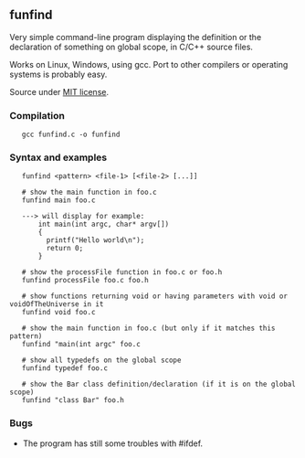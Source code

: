 ## funfind
Very simple command-line program displaying the definition or the declaration of something on global scope, in C/C++ source files.

Works on Linux, Windows, using gcc. Port to other compilers or operating systems is probably easy.

Source under [MIT license](./LICENSE).

### Compilation

```
   gcc funfind.c -o funfind
```

### Syntax and examples

```
   funfind <pattern> <file-1> [<file-2> [...]]

   # show the main function in foo.c
   funfind main foo.c         
   
   ---> will display for example:
       int main(int argc, char* argv[])
       {
         printf("Hello world\n");
         return 0;
       }
   
   # show the processFile function in foo.c or foo.h
   funfind processFile foo.c foo.h  
   
   # show functions returning void or having parameters with void or voidOfTheUniverse in it
   funfind void foo.c
   
   # show the main function in foo.c (but only if it matches this pattern)
   funfind "main(int argc" foo.c    
   
   # show all typedefs on the global scope
   funfind typedef foo.c            
   
   # show the Bar class definition/declaration (if it is on the global scope)
   funfind "class Bar" foo.h
```

### Bugs
 * The program has still some troubles with \#ifdef.
